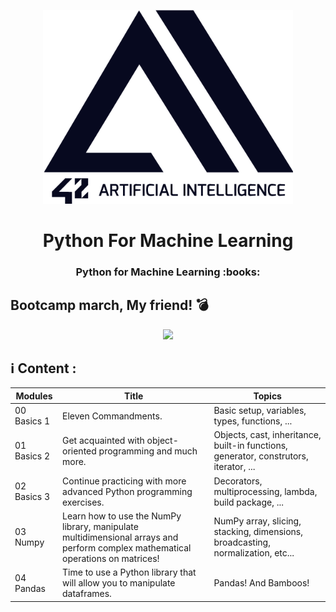 <p align="center">
  <img src="ressources/42ai_logo.png" width="400" alt="42 AI Logo" />
</p>

<h1 align="center">
  Python For Machine Learning
</h1>
<h3 align="center">
  Python for Machine Learning :books:
</h3>

## Bootcamp march, My friend! :bomb:

<p align="center">
  <img src="https://soumo.eu/wp-content/uploads/2020/04/Army-Fails-16.gif" width="1200" />
</p>


## :information_source: Content :

| Modules | Title | Topics |
|--- | --- |--- |
| 00 Basics 1 | Eleven Commandments. | Basic setup, variables, types, functions, ... |
| 01 Basics 2 | Get acquainted with object-oriented programming and much more. | Objects, cast, inheritance, built-in functions, generator, construtors, iterator, ... |
| 02 Basics 3 | Continue practicing with more advanced Python programming exercises. | Decorators, multiprocessing, lambda, build package, ... |
| 03 Numpy | Learn how to use the NumPy library, manipulate multidimensional arrays and perform complex mathematical operations on matrices! | NumPy array, slicing, stacking, dimensions, broadcasting, normalization, etc... |
| 04 Pandas | Time to use a Python library that will allow you to manipulate dataframes. | Pandas! And Bamboos!|